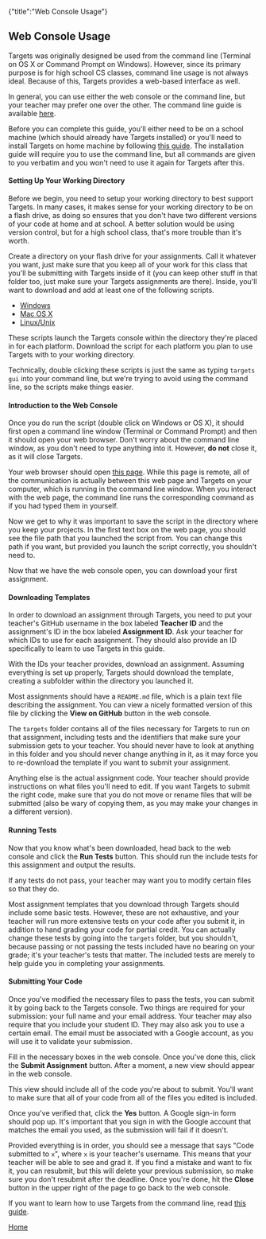 {"title":"Web Console Usage"}
## Web Console Usage

Targets was originally designed be used from the command line (Terminal on OS X or Command Prompt on Windows). However, since its primary purpose is for high school CS classes, command line usage is not always ideal. Because of this, Targets provides a web-based interface as well.

In general, you can use either the web console or the command line, but your teacher may prefer one over the other. The command line guide is available [here](usage.html).

Before you can complete this guide, you'll either need to be on a school machine (which should already have Targets installed) or you'll need to install Targets on home machine by following [this guide](installation.html). The installation guide will require you to use the command line, but all commands are given to you verbatim and you won't need to use it again for Targets after this.

#### Setting Up Your Working Directory ####

Before we begin, you need to setup your working directory to best support Targets. In many cases, it makes sense for your working directory to be on a flash drive, as doing so ensures that you don't have two different versions of your code at home and at school. A better solution would be using version control, but for a high school class, that's more trouble than it's worth.

Create a directory on your flash drive for your assignments. Call it whatever you want, just make sure that you keep all of your work for this class that you'll be submitting with Targets inside of it (you can keep other stuff in that folder too, just make sure your Targets assignments are there). Inside, you'll want to download and add at least one of the following scripts.

- [Windows](TargetsWindows.bat)
- [Mac OS X](TargetsOSX.command)
- [Linux/Unix](TargetsUnix.sh)

These scripts launch the Targets console within the directory they're placed in for each platform. Download the script for each platform you plan to use Targets with to your working directory.

Technically, double clicking these scripts is just the same as typing `targets gui` into your command line, but we're trying to avoid using the command line, so the scripts make things easier.

#### Introduction to the Web Console ####

Once you do run the script (double click on Windows or OS X), it should first open a command line window (Terminal or Command Prompt) and then it should open your web browser. Don't worry about the command line window, as you don't need to type anything into it. However, **do not** close it, as it will close Targets.

Your web browser should open [this page](http://darttargets.com/gui). While this page is remote, all of the communication is actually between this web page and Targets on your computer, which is running in the command line window. When you interact with the web page, the command line runs the corresponding command as if you had typed them in yourself.

Now we get to why it was important to save the script in the directory where you keep your projects. In the first text box on the web page, you should see the file path that you launched the script from. You can change this path if you want, but provided you launch the script correctly, you shouldn't need to.

Now that we have the web console open, you can download your first assignment.

#### Downloading Templates ####

In order to download an assignment through Targets, you need to put your teacher's GitHub username in the box labeled **Teacher ID** and the assignment's ID in the box labeled **Assignment ID**. Ask your teacher for which IDs to use for each assignment. They should also provide an ID specifically to learn to use Targets in this guide.

With the IDs your teacher provides, download an assignment. Assuming everything is set up properly, Targets should download the template, creating a subfolder within the directory you launched it.

Most assignments should have a `README.md` file, which is a plain text file describing the assignment. You can view a nicely formatted version of this file by clicking the **View on GitHub** button in the web console.

The `targets` folder contains all of the files necessary for Targets to run on that assignment, including tests and the identifiers that make sure your submission gets to your teacher. You should never have to look at anything in this folder and you should never change anything in it, as it may force you to re-download the template if you want to submit your assignment.

Anything else is the actual assignment code. Your teacher should provide instructions on what files you'll need to edit. If you want Targets to submit the right code, make sure that you do not move or rename files that will be submitted (also be wary of copying them, as you may make your changes in a different version).

#### Running Tests ####

Now that you know what's been downloaded, head back to the web console and click the **Run Tests** button. This should run the include tests for this assignment and output the results.

If any tests do not pass, your teacher may want you to modify certain files so that they do.

Most assignment templates that you download through Targets should include some basic tests. However, these are not exhaustive, and your teacher will run more extensive tests on your code after you submit it, in addition to hand grading your code for partial credit. You can actually change these tests by going into the `targets` folder, but you shouldn't, because passing or not passing the tests included have no bearing on your grade; it's your teacher's tests that matter. The included tests are merely to help guide you in completing your assignments.

#### Submitting Your Code ####

Once you've modified the necessary files to pass the tests, you can submit it by going back to the Targets console. Two things are required for your submission: your full name and your email address. Your teacher may also require that you include your student ID. They may also ask you to use a certain email. The email must be associated with a Google account, as you will use it to validate your submission.

Fill in the necessary boxes in the web console. Once you've done this, click the **Submit Assignment** button. After a moment, a new view should appear in the web console.

This view should include all of the code you're about to submit. You'll want to make sure that all of your code from all of the files you edited is included.

Once you've verified that, click the **Yes** button. A Google sign-in form should pop up. It's important that you sign in with the Google account that matches the email you used, as the submission will fail if it doesn't.

Provided everything is in order, you should see a message that says "Code submitted to `x`", where `x` is your teacher's username. This means that your teacher will be able to see and grad it. If you find a mistake and want to fix it, you can resubmit, but this will delete your previous submission, so make sure you don't resubmit after the deadline. Once you're done, hit the **Close** button in the upper right of the page to go back to the web console.

If you want to learn how to use Targets from the command line, read [this guide](usage.html).

[Home](index.html)

